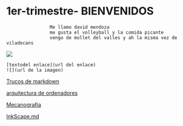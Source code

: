 # 1er-trimestre-    BIENVENIDOS 
                    Me llamo david mendoza 
                    me gusta el volleyball y la comida picante
                    vengo de mollet del valles y ah la misma vez de viladecans 
                    

![](https://cdn.pixabay.com/photo/2017/08/05/02/39/volleyball-2582096_960_720.jpg)

```
[textodel enlace](url del enlace)
![](url de la imagen)
```

[Trucos de markdown](https://guides.github.com/pdfs/markdown-cheatsheet-online.pdf)


[arquitectura de ordenadores](https://github.com/DavidMenCam/1er-trimestre/blob/main/AquitecturAS%20DE%20ORDENADORES.md)


[Mecanografia](https://github.com/DavidMenCam/1er-trimestre/blob/main/Mecanografia.md)

[InkScape.md](https://github.com/DavidMenCam/1er-trimestre/blob/main/InkScape.md)
